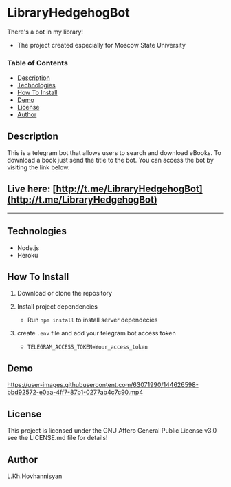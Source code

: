 # LibraryHedgehogBot
There's a bot in my library!
- The project created especially for Moscow State University
### Table of Contents

- [Description](#Description)
- [Technologies](#Technologies)
- [How To Install](#How-To-Install)
- [Demo](#Demo)
- [License](#License)
- [Author](#Author)

## Description

This is a telegram bot that allows users to search and download eBooks. To download a book just send the title to the bot. You can access the bot by visiting the link below. 

## Live here: [http://t.me/LibraryHedgehogBot](http://t.me/LibraryHedgehogBot)

---

## Technologies

- Node.js
- Heroku

## How To Install

1. Download or clone the repository

2. Install project dependencies

    - Run `npm install` to install server dependecies
3. create `.env` file and add your telegram bot access token
    - `TELEGRAM_ACCESS_TOKEN=Your_access_token`  

## Demo
https://user-images.githubusercontent.com/63071990/144626598-bbd92572-e0aa-4ff7-87b1-0277ab4c7c90.mp4

## License

This project is licensed under the GNU Affero General Public License v3.0 see the LICENSE.md file for details!

## Author

L.Kh.Hovhannisyan
